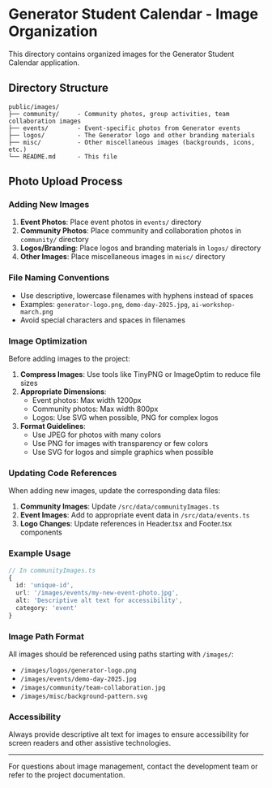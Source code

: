 # Generator Student Calendar - Image Organization

This directory contains organized images for the Generator Student Calendar application.

## Directory Structure

```
public/images/
├── community/     - Community photos, group activities, team collaboration images
├── events/        - Event-specific photos from Generator events
├── logos/         - The Generator logo and other branding materials  
├── misc/          - Other miscellaneous images (backgrounds, icons, etc.)
└── README.md      - This file
```

## Photo Upload Process

### Adding New Images

1. **Event Photos**: Place event photos in `events/` directory
2. **Community Photos**: Place community and collaboration photos in `community/` directory  
3. **Logos/Branding**: Place logos and branding materials in `logos/` directory
4. **Other Images**: Place miscellaneous images in `misc/` directory

### File Naming Conventions

- Use descriptive, lowercase filenames with hyphens instead of spaces
- Examples: `generator-logo.png`, `demo-day-2025.jpg`, `ai-workshop-march.png`
- Avoid special characters and spaces in filenames

### Image Optimization

Before adding images to the project:

1. **Compress Images**: Use tools like TinyPNG or ImageOptim to reduce file sizes
2. **Appropriate Dimensions**: 
   - Event photos: Max width 1200px
   - Community photos: Max width 800px  
   - Logos: Use SVG when possible, PNG for complex logos
3. **Format Guidelines**:
   - Use JPEG for photos with many colors
   - Use PNG for images with transparency or few colors
   - Use SVG for logos and simple graphics when possible

### Updating Code References

When adding new images, update the corresponding data files:

1. **Community Images**: Update `/src/data/communityImages.ts`
2. **Event Images**: Add to appropriate event data in `/src/data/events.ts`
3. **Logo Changes**: Update references in Header.tsx and Footer.tsx components

### Example Usage

```typescript
// In communityImages.ts
{
  id: 'unique-id',
  url: '/images/events/my-new-event-photo.jpg',
  alt: 'Descriptive alt text for accessibility',
  category: 'event'
}
```

### Image Path Format

All images should be referenced using paths starting with `/images/`:

- `/images/logos/generator-logo.png`
- `/images/events/demo-day-2025.jpg`
- `/images/community/team-collaboration.jpg`
- `/images/misc/background-pattern.svg`

### Accessibility

Always provide descriptive alt text for images to ensure accessibility for screen readers and other assistive technologies.

---

For questions about image management, contact the development team or refer to the project documentation.